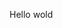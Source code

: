 <!DOCTYPE html>
<html>
  <head>
    <meta charset="utf-8">
    <title></title>
  </head>
  <body>
    <p>Hello wold</p>
  </body>
</html>
